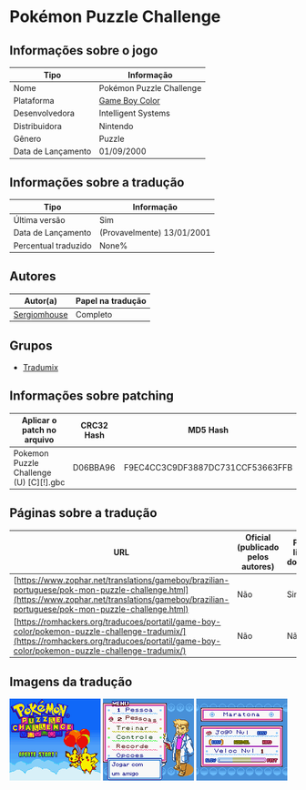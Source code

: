 # Pokémon Puzzle Challenge

## Informações sobre o jogo

| Tipo | Informação |
| ----------- | ----------- |
| Nome | Pokémon Puzzle Challenge |
| Plataforma | [Game Boy Color](../) |
| Desenvolvedora | Intelligent Systems |
| Distribuidora | Nintendo |
| Gênero | Puzzle |
| Data de Lançamento | 01/09/2000 |

## Informações sobre a tradução

| Tipo | Informação |
| ----------- | ----------- |
| Última versão | Sim |
| Data de Lançamento | (Provavelmente) 13/01/2001 |
| Percentual traduzido | None% |

## Autores

| Autor(a) | Papel na tradução |
| ----------- | ----------- |
| [Sergiomhouse](../../../autores/sergiomhouse/) | Completo |

## Grupos

* [Tradumix](../../../grupos/tradumix/)

## Informações sobre patching

| Aplicar o patch no arquivo | CRC32 Hash | MD5 Hash |
| ----------- | ----------- | ----------- |
| Pokemon Puzzle Challenge \(U\) \[C\]\[\!\]\.gbc | D06BBA96 | F9EC4CC3C9DF3887DC731CCF53663FFB |

## Páginas sobre a tradução

| URL | Oficial (publicado pelos autores) | Possuí link de download |
| ----------- | ----------- | ----------- |
| [https://www.zophar.net/translations/gameboy/brazilian-portuguese/pok-mon-puzzle-challenge.html](https://www.zophar.net/translations/gameboy/brazilian-portuguese/pok-mon-puzzle-challenge.html) | Não | Sim |
| [https://romhackers.org/traducoes/portatil/game-boy-color/pokemon-puzzle-challenge-tradumix/](https://romhackers.org/traducoes/portatil/game-boy-color/pokemon-puzzle-challenge-tradumix/) | Não | Não |

## Imagens da tradução

![Imagem de exemplo da tradução 1](1.png)
![Imagem de exemplo da tradução 2](2.png)
![Imagem de exemplo da tradução 3](3.png)